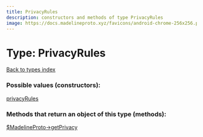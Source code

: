 ```yaml
---
title: PrivacyRules
description: constructors and methods of type PrivacyRules
image: https://docs.madelineproto.xyz/favicons/android-chrome-256x256.png
---
```

# Type: PrivacyRules  
[Back to types index](index.md)



### Possible values (constructors):

[privacyRules](../constructors/privacyRules.md)  



### Methods that return an object of this type (methods):

[$MadelineProto->getPrivacy](../methods/getPrivacy.md)  



